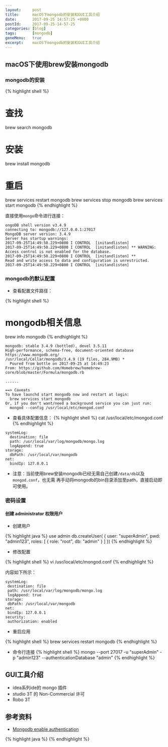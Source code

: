 ```yaml
---
layout:     post
title:      macOS下mongodb的安装和GUI工具介绍
date:       2017-09-25 14:57:25 +0800
postId:     2017-09-25-14-57-25
categories: [blog]
tags:       [mongodb]
geneMenu:   true
excerpt:    macOS下mongodb的安装和GUI工具介绍
---
```


## macOS下使用brew安装mongodb

### mongodb的安装
{% highlight shell %}
# 查找
brew search mongodb
# 安装
brew install mongodb
# 重启
brew services restart mongodb
brew services stop mongodb
brew services start mongodb
{% endhighlight %}

直接使用`mongo`命令进行连接：
```
ongoDB shell version v3.4.9
connecting to: mongodb://127.0.0.1:27017
MongoDB server version: 3.4.9
Server has startup warnings:
2017-09-25T14:49:50.229+0800 I CONTROL  [initandlisten]
2017-09-25T14:49:50.229+0800 I CONTROL  [initandlisten] ** WARNING: Access control is not enabled for the database.
2017-09-25T14:49:50.229+0800 I CONTROL  [initandlisten] **          Read and write access to data and configuration is unrestricted.
2017-09-25T14:49:50.229+0800 I CONTROL  [initandlisten]
```

### mongodb的默认配置
* 查看配置文件路径：

{% highlight shell %}
# mongodb相关信息
brew info mongodb
{% endhighlight %}

```
mongodb: stable 3.4.9 (bottled), devel 3.5.11
High-performance, schema-free, document-oriented database
https://www.mongodb.org/
/usr/local/Cellar/mongodb/3.4.9 (19 files, 284.9MB) *
  Poured from bottle on 2017-09-25 at 14:49:23
From: https://github.com/Homebrew/homebrew-core/blob/master/Formula/mongodb.rb

......

==> Caveats
To have launchd start mongodb now and restart at login:
  brew services start mongodb
Or, if you don't want/need a background service you can just run:
  mongod --config /usr/local/etc/mongod.conf
```

* 查看具体配置信息：
{% highlight shell %}
cat /usr/local/etc/mongod.conf
{% endhighlight %}

```
systemLog:
  destination: file
  path: /usr/local/var/log/mongodb/mongo.log
  logAppend: true
storage:
  dbPath: /usr/local/var/mongodb
net:
  bindIp: 127.0.0.1
```

* 注意：当前使用brew安装mongodb已经无需自己创建`/data/db`以及`mongod.conf`，也无需
再手动将mongodb的bin目录添加至path，直接启动即可使用。

### 密码设置

#### 创建 administrator 权限用户

* 创建用户

{% highlight java %}
use admin
db.createUser(
  {
    user: "superAdmin",
    pwd: "admin123",
    roles: [ { role: "root", db: "admin" } ]
  })
{% endhighlight %}

* 修改配置


{% highlight shell %}
vi /usr/local/etc/mongod.conf
{% endhighlight %}

内容如下所示：

```
systemLog:
 destination: file
 path: /usr/local/var/log/mongodb/mongo.log
 logAppend: true
storage:
 dbPath: /usr/local/var/mongodb
net:
 bindIp: 127.0.0.1
security:
 authorization: enabled
```

* 重启应用

{% highlight shell %}
brew services restart mongodb
{% endhighlight %}

* 命令行连接
{% highlight shell %}
mongo --port 27017 -u "superAdmin" -p "admin123" --authenticationDatabase "admin"
{% endhighlight %}

## GUI工具介绍

* idea系列ide的 mongo 插件
* studio 3T 的 Non-Commercial 许可
* Robo 3T

## 参考资料

* [Mongodb enable authentication ](https://medium.com/@raj_adroit/mongodb-enable-authentication-enable-access-control-e8a75a26d332)

{% highlight java %}
{% endhighlight %}

